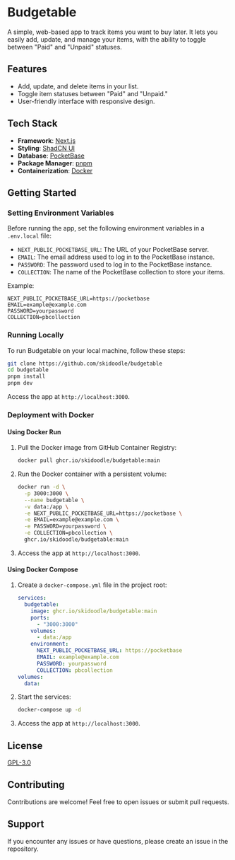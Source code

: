 # Budgetable

A simple, web-based app to track items you want to buy later. It lets you easily add, update, and manage your items, with the ability to toggle between "Paid" and "Unpaid" statuses.

## Features
- Add, update, and delete items in your list.
- Toggle item statuses between "Paid" and "Unpaid."
- User-friendly interface with responsive design.

## Tech Stack
- **Framework**: [Next.js](https://nextjs.org/)
- **Styling**: [ShadCN UI](https://ui.shadcn.com/)
- **Database**: [PocketBase](https://pocketbase.io/)
- **Package Manager**: [pnpm](https://pnpm.io/)
- **Containerization**: [Docker](https://www.docker.com/)

## Getting Started

### Setting Environment Variables
Before running the app, set the following environment variables in a `.env.local` file:
- `NEXT_PUBLIC_POCKETBASE_URL`: The URL of your PocketBase server.
- `EMAIL`: The email address used to log in to the PocketBase instance.
- `PASSWORD`: The password used to log in to the PocketBase instance.
- `COLLECTION`: The name of the PocketBase collection to store your items.

Example:
```env
NEXT_PUBLIC_POCKETBASE_URL=https://pocketbase
EMAIL=example@example.com
PASSWORD=yourpassword
COLLECTION=pbcollection
```

### Running Locally
To run Budgetable on your local machine, follow these steps:

```bash
git clone https://github.com/skidoodle/budgetable
cd budgetable
pnpm install
pnpm dev
```
Access the app at `http://localhost:3000`.

### Deployment with Docker
#### Using Docker Run
1. Pull the Docker image from GitHub Container Registry:
   ```bash
   docker pull ghcr.io/skidoodle/budgetable:main
   ```
2. Run the Docker container with a persistent volume:
   ```bash
   docker run -d \
     -p 3000:3000 \
     --name budgetable \
     -v data:/app \
     -e NEXT_PUBLIC_POCKETBASE_URL=https://pocketbase \
     -e EMAIL=example@example.com \
     -e PASSWORD=yourpassword \
     -e COLLECTION=pbcollection \
     ghcr.io/skidoodle/budgetable:main
   ```
3. Access the app at `http://localhost:3000`.

#### Using Docker Compose
1. Create a `docker-compose.yml` file in the project root:
   ```yaml
   services:
     budgetable:
       image: ghcr.io/skidoodle/budgetable:main
       ports:
         - "3000:3000"
       volumes:
         - data:/app
       environment:
         NEXT_PUBLIC_POCKETBASE_URL: https://pocketbase
         EMAIL: example@example.com
         PASSWORD: yourpassword
         COLLECTION: pbcollection
   volumes:
     data:
   ```
2. Start the services:
   ```bash
   docker-compose up -d
   ```
3. Access the app at `http://localhost:3000`.

## License
[GPL-3.0](https://github.com/skidoodle/budgetable/blob/master/license)

## Contributing
Contributions are welcome! Feel free to open issues or submit pull requests.

## Support
If you encounter any issues or have questions, please create an issue in the repository.

